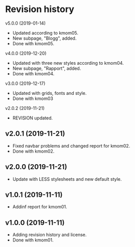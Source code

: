 Revision history
=========================

v5.0.0 (2019-01-14)

* Updated according to kmom05.
* New subpage, "Blogg", added.
* Done with kmom05.

v4.0.0 (2019-12-20)

* Updated with three new styles according to kmom04.
* New subpage, "Rapport", added.
* Done with kmom04.

v3.0.0 (2019-12-17)

* Updated with grids, fonts and style.
* Done with kmom03

v2.0.2 (2019-11-21)

* REVISION updated.

v2.0.1 (2019-11-21)
------------------------

* Fixed navbar problems and changed report for kmom02.
* Done with kmom02.

v2.0.0 (2019-11-21)
-----------------------

* Update with LESS stylesheets and new default style.


v1.0.1 (2019-11-11)
---------------------

* Addinf report for kmom01.

v1.0.0 (2019-11-11)
---------------------

* Adding revision history and license.
* Done with kmom01.
